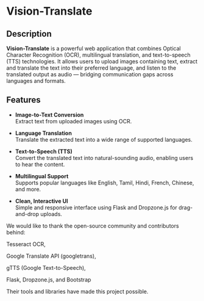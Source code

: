 # Vision-Translate

## Description

**Vision-Translate** is a powerful web application that combines Optical Character Recognition (OCR), multilingual translation, and text-to-speech (TTS) technologies. It allows users to upload images containing text, extract and translate the text into their preferred language, and listen to the translated output as audio — bridging communication gaps across languages and formats.

## Features

- **Image-to-Text Conversion**  
  Extract text from uploaded images using OCR.

- **Language Translation**  
  Translate the extracted text into a wide range of supported languages.

- **Text-to-Speech (TTS)**  
  Convert the translated text into natural-sounding audio, enabling users to hear the content.

- **Multilingual Support**  
  Supports popular languages like English, Tamil, Hindi, French, Chinese, and more.

- **Clean, Interactive UI**  
  Simple and responsive interface using Flask and Dropzone.js for drag-and-drop uploads.

We would like to thank the open-source community and contributors behind:

Tesseract OCR,

Google Translate API (googletrans),

gTTS (Google Text-to-Speech),

Flask, Dropzone.js, and Bootstrap

Their tools and libraries have made this project possible.
